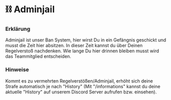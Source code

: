 # ⛓ Adminjail

### Erklärung <a href="#0-toc-title" id="0-toc-title"></a>

Adminjail ist unser Ban System, hier wirst Du in ein Gefängnis geschickt und musst die Zeit hier absitzen. In dieser Zeit kannst du über Deinen Regelverstoß nachdenken. Wie lange Du hier drinnen bleiben musst wird das Teammitglied entscheiden.

### Hinweise&#x20;

Kommt es zu vermehrten Regelverstößen/Adminjail, erhöht sich deine Strafe automatisch je nach "History" (Mit "/informations" kannst du deine aktuelle "History" auf unserem Discord Server aufrufen bzw. einsehen).
